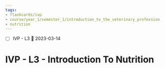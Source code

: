 ```yaml
---
tags:
- flashcards/ivp
- course/year_1/semester_1/introduction_to_the_veterinary_profession
- nutrition
---
```


- [ ] IVP - L3 📅 2023-03-14

# IVP - L3 - Introduction To Nutrition